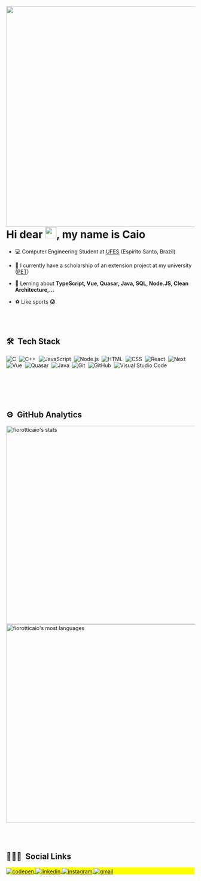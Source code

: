 <img align="right" height="590em" src="https://raw.githubusercontent.com/gist/fiorotticaio/819a1999ba1d98c863fa75b0504d819e/raw/a5f1e2f0c58e8e868d9b7e7d095e98a86ef6c346/githubcard.svg"/>
<h1 align="left">Hi dear <img src="https://raw.githubusercontent.com/kaueMarques/kaueMarques/master/hi.gif" width="30px" height="30px">, my name is Caio</h1>
<!-- <p align="left"> <img src="https://komarev.com/ghpvc/?username=fiorotticaio&color=yellow" alt="Profile views" /> </p> -->

- 💻 Computer Engineering Student at [UFES](https://www.ufes.br/) (Espírito Santo, Brazil)

- 🔭 I currently have a scholarship of an extension project at my university ([PET](https://pet.inf.ufes.br/))

- 💬 Lerning about **TypeScript, Vue, Quasar, Java, SQL, Node.JS, Clean Architecture,...**

- ⚽ Like sports **😜**

<br><br>

## 🛠 &nbsp;Tech Stack

![C](https://img.shields.io/badge/-C-05122A?style=flat&logo=C)&nbsp;
![C++](https://img.shields.io/badge/-C++-05122A?style=flat&logo=c++)&nbsp;
![JavaScript](https://img.shields.io/badge/-JavaScript-05122A?style=flat&logo=javascript)&nbsp;
![Node.js](https://img.shields.io/badge/-Node.js-05122A?style=flat&logo=node.js)&nbsp;
![HTML](https://img.shields.io/badge/-HTML-05122A?style=flat&logo=HTML5)&nbsp;
![CSS](https://img.shields.io/badge/-CSS-05122A?style=flat&logo=CSS3&logoColor=1572B6)&nbsp;
![React](https://img.shields.io/badge/-React-05122A?style=flat&logo=react)&nbsp;
![Next](https://img.shields.io/badge/-Next-05122A?style=flat&logo=next)&nbsp;
![Vue](https://img.shields.io/badge/-Vue-05122A?style=flat&logo=vue)&nbsp;
![Quasar](https://img.shields.io/badge/-Quasar-05122A?style=flat&logo=quasar)&nbsp;
![Java](https://img.shields.io/badge/-Java-05122A?style=flat&logo=java)&nbsp;
![Git](https://img.shields.io/badge/-Git-05122A?style=flat&logo=git)&nbsp;
![GitHub](https://img.shields.io/badge/-GitHub-05122A?style=flat&logo=github)&nbsp;
![Visual Studio Code](https://img.shields.io/badge/-Visual%20Studio%20Code-05122A?style=flat&logo=visual-studio-code&logoColor=007ACC)&nbsp;

<br><br>
<br><br>

## ⚙️ &nbsp;GitHub Analytics

<p align="left">
<img width="530em" src="https://github-readme-stats.vercel.app/api?username=fiorotticaio&show_icons=true&theme=dracula" alt="fiorotticaio's stats"/>
<img width="530em" src="https://github-readme-stats.vercel.app/api/top-langs/?username=fiorotticaio&layout=compact&theme=dracula" alt="fiorotticaio's most languages"/>
</p>

<br><br>

## 👨🏽‍🦲 &nbsp;Social Links

<p align="left" style="background:yellow">
<a href="https://codepen.io/fiorotticaio" target="_blank">
  <img align="center" src="https://img.shields.io/badge/-fiorotticaio-05122A?style=flat&logo=codepen" alt="codepen"/>
</a>
<a href="https://linkedin.com/in/fiorotticaio" target="_blank">
  <img align="center" src="https://img.shields.io/badge/-fiorotticaio-05122A?style=flat&logo=linkedin" alt="linkedin"/>
</a>
<a href="https://instagram.com/fiorotticaio" target="_blank">
 <img align="center" src="https://img.shields.io/badge/-fiorotticaio-05122A?style=flat&logo=instagram" alt="instagram"/>
</a>
<a href="https://mail.google.com/caiofiorotti@gmail.com" target="_blank">
 <img align="center" src="https://img.shields.io/badge/-caiofiorotti@gmail.com-05122A?style=flat&logo=gmail" alt="gmail"/>
</a>
</p>


<!--
**fiorotticaio/fiorotticaio** is a ✨ _special_ ✨ repository because its `README.md` (this file) appears on your GitHub profile.

Here are some ideas to get you started:

- 🔭 I’m currently working on ...
- 🌱 I’m currently learning ...
- 👯 I’m looking to collaborate on ...
- 🤔 I’m looking for help with ...
- 💬 Ask me about ...
- 📫 How to reach me: ...
- 😄 Pronouns: ...
- ⚡ Fun fact: ...
-->
